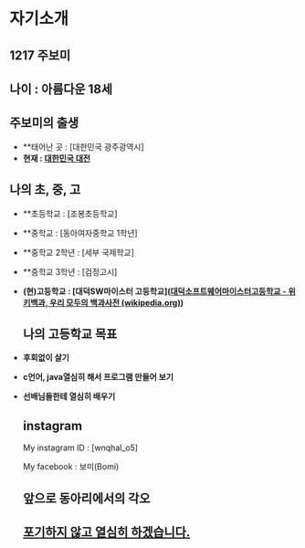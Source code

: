 # 자기소개

## 1217 주보미

## 나이 : 아름다운  18세



<h2>주보미의 출생</h2>

+ **태어난 곳 : [대한민국 광주광역시]
+ **현재 : [대한민국 대전]( https://ko.wikipedia.org/wiki/%EB%8C%80%EC%A0%84%EA%B4%91%EC%97%AD%EC%8B%9C )**



## 나의 초, 중, 고

+ **초등학교 : [조봉초등학교]
+ **중학교 : [동아여자중학교 1학년]
+ **중학교 2학년 : [세부 국제학교]
+ **중학교 3학년 : [검정고시]

+ **(현)고등학교 : [대덕SW마이스터 고등학교]([대덕소프트웨어마이스터고등학교 - 위키백과, 우리 모두의 백과사전 (wikipedia.org)](https://ko.wikipedia.org/wiki/대덕소프트웨어마이스터고등학교))**

  

  

  ## 나의 고등학교 목표

+ **후회없이 살기**

- **c언어,  java열심히 해서 프로그램 만들어 보기**

- **선배님들한테 열심히 배우기**

  

  

  ## instagram

  My instagram ID  :  [wnqhal_o5]

  My facebook : 보미(Bomi)

  

  

  ## 앞으로 동아리에서의 각오

  <h2><u>포기하지 않고 열심히 하겠습니다.</u></h2>

  

  

  

  

  

  

  

  

  

  
  
  
  
  
  
  









